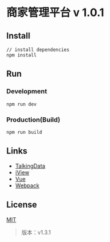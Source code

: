# 商家管理平台 v 1.0.1

## Install

```bush
// install dependencies
npm install
```

## Run

### Development

```bush
npm run dev
```

### Production(Build)

```bush
npm run build
```

## Links

- [TalkingData](https://github.com/TalkingData)
- [iView](https://github.com/iview/iview)
- [Vue](https://github.com/vuejs/vue)
- [Webpack](https://github.com/webpack/webpack)

## License

[MIT](http://opensource.org/licenses/MIT)

> 版本：v1.3.1
